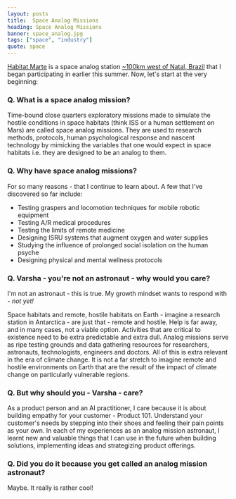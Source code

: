 ```yaml
---
layout: posts
title:  Space Analog Missions
heading: Space Analog Missions
banner: space_analog.jpg
tags: ["space", "industry"]
quote: space
---
```


[Habitat Marte](http://www.habitatmarte.com/) is a space analog station [~100km west of Natal, Brazil](https://goo.gl/maps/fxbxGofz4tgraKVA6) that I began participating in earlier this summer.
Now, let's start at the very beginning: 

### Q. What is a space analog mission?

Time-bound close quarters exploratory missions made to simulate the hostile conditions in space habitats (think ISS or a human settlement on Mars) are called space analog missions. They are used to research methods, protocols, human psychological response and nascent technology by mimicking the variables that one would expect in space habitats i.e. they are designed to be an analog to them. 

### Q. Why have space analog missions?
For so many reasons - that I continue to learn about. A few that I've discovered so far include: 
* Testing graspers and locomotion techniques for mobile robotic equipment
* Testing A/R medical procedures
* Testing the limits of remote medicine
* Designing ISRU systems that augment oxygen and water supplies
* Studying the influence of prolonged social isolation on the human psyche
* Designing physical and mental wellness protocols

### Q. Varsha - you're not an astronaut - why would you care?
I'm not an astronaut - this is true. My growth mindset wants to respond with - *not yet!*

Space habitats and remote, hostile habitats on Earth - imagine a research station in Antarctica - are just that - remote and hostile. Help is far away, and in many cases, not a viable option. Activities that are critical to existence need to be extra predictable and extra dull. Analog missions serve as ripe testing grounds and data gathering resources for researchers, astronauts, technologists, engineers and doctors. 
All of this is extra relevant in the era of climate change. It is not a far stretch to imagine remote and hostile environments on Earth that are the result of the impact of climate change on particularly vulnerable regions. 

### Q. But why should you - Varsha - care?
As a product person and an AI practitioner, I care because it is about building empathy for your customer - Product 101. Understand your customer's needs by stepping into their shoes and feeling their pain points as your own. In each of my experiences as an analog mission astronaut, I learnt new and valuable things that I can use in the future when building solutions, implementing ideas and strategizing product offerings. 

### Q. Did you do it because you get called an analog mission astronaut?
Maybe. It really is rather cool!
